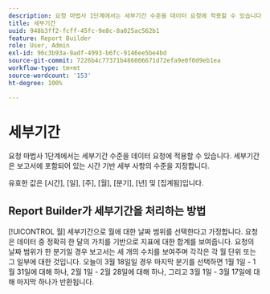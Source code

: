 ```yaml
---
description: 요청 마법사 1단계에서는 세부기간 수준을 데이터 요청에 적용할 수 있습니다. 세부기간은 보고서에 포함되어 있는 시간 기반 세부 사항의 수준을 지정합니다.
title: 세부기간
uuid: 948b3ff2-fcff-45fc-9e8c-8a025ac562b1
feature: Report Builder
role: User, Admin
exl-id: 96c3b93a-9adf-4993-b6fc-9146ee5be4bd
source-git-commit: 7226b4c77371b486006671d72efa9e0f0d9eb1ea
workflow-type: tm+mt
source-wordcount: '153'
ht-degree: 100%

---
```


# 세부기간

요청 마법사 1단계에서는 세부기간 수준을 데이터 요청에 적용할 수 있습니다. 세부기간은 보고서에 포함되어 있는 시간 기반 세부 사항의 수준을 지정합니다.

유효한 값은 [시간], [일], [주], [월], [분기], [년] 및 [집계됨]입니다.

## Report Builder가 세부기간을 처리하는 방법

[!UICONTROL 월] 세부기간으로 월에 대한 날짜 범위를 선택한다고 가정합니다. 요청은 데이터 중 정확히 한 달의 가치를 기반으로 지표에 대한 합계를 보여줍니다. 요청의 날짜 범위가 한 분기일 경우 보고서는 세 개의 수치를 보여주며 각각은 각 월 단위 또는 그 일부에 대한 것입니다. 오늘이 3월 18일일 경우 마지막 분기를 선택하면 1월 1일 - 1월 31일에 대해 하나, 2월 1일 - 2월 28일에 대해 하나, 그리고 3월 1일 - 3월 17일에 대해 마지막 하나가 반환됩니다.

